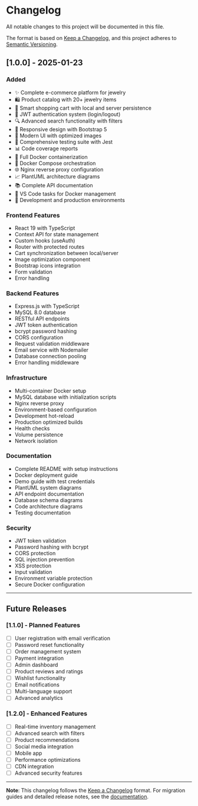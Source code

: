 # Changelog

All notable changes to this project will be documented in this file.

The format is based on [Keep a Changelog](https://keepachangelog.com/en/1.0.0/),
and this project adheres to [Semantic Versioning](https://semver.org/spec/v2.0.0.html).

## [1.0.0] - 2025-01-23

### Added
- ✨ Complete e-commerce platform for jewelry
- 🛍️ Product catalog with 20+ jewelry items
- 🛒 Smart shopping cart with local and server persistence
- 🔐 JWT authentication system (login/logout)
- 🔍 Advanced search functionality with filters
- 📱 Responsive design with Bootstrap 5
- 🎨 Modern UI with optimized images
- 🧪 Comprehensive testing suite with Jest
- 📊 Code coverage reports
- 🐳 Full Docker containerization
- 🔄 Docker Compose orchestration
- 🌐 Nginx reverse proxy configuration
- 📈 PlantUML architecture diagrams
- 📚 Complete API documentation
- 🔧 VS Code tasks for Docker management
- 🚀 Development and production environments

### Frontend Features
- React 19 with TypeScript
- Context API for state management
- Custom hooks (useAuth)
- Router with protected routes
- Cart synchronization between local/server
- Image optimization component
- Bootstrap icons integration
- Form validation
- Error handling

### Backend Features  
- Express.js with TypeScript
- MySQL 8.0 database
- RESTful API endpoints
- JWT token authentication
- bcrypt password hashing
- CORS configuration
- Request validation middleware
- Email service with Nodemailer
- Database connection pooling
- Error handling middleware

### Infrastructure
- Multi-container Docker setup
- MySQL database with initialization scripts
- Nginx reverse proxy
- Environment-based configuration
- Development hot-reload
- Production optimized builds
- Health checks
- Volume persistence
- Network isolation

### Documentation
- Complete README with setup instructions
- Docker deployment guide
- Demo guide with test credentials
- PlantUML system diagrams
- API endpoint documentation
- Database schema diagrams
- Code architecture diagrams
- Testing documentation

### Security
- JWT token validation
- Password hashing with bcrypt
- CORS protection
- SQL injection prevention
- XSS protection
- Input validation
- Environment variable protection
- Secure Docker configuration

---

## Future Releases

### [1.1.0] - Planned Features
- [ ] User registration with email verification
- [ ] Password reset functionality
- [ ] Order management system
- [ ] Payment integration
- [ ] Admin dashboard
- [ ] Product reviews and ratings
- [ ] Wishlist functionality
- [ ] Email notifications
- [ ] Multi-language support
- [ ] Advanced analytics

### [1.2.0] - Enhanced Features
- [ ] Real-time inventory management
- [ ] Advanced search with filters
- [ ] Product recommendations
- [ ] Social media integration
- [ ] Mobile app
- [ ] Performance optimizations
- [ ] CDN integration
- [ ] Advanced security features

---

**Note**: This changelog follows the [Keep a Changelog](https://keepachangelog.com/) format.
For migration guides and detailed release notes, see the [documentation](README.md).

